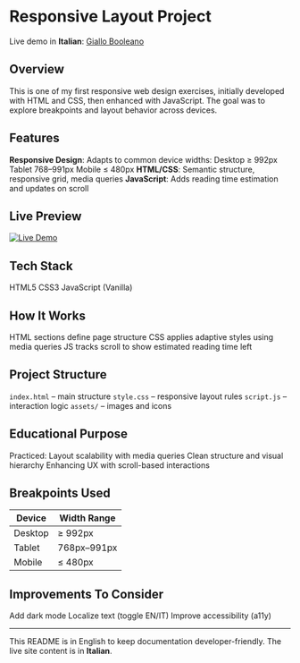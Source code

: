 # Responsive Layout Project

Live demo in **Italian**: [Giallo Booleano](https://giallobooleano-tiramisu.netlify.app/)

## Overview
This is one of my first responsive web design exercises, initially developed with HTML and CSS, then enhanced with JavaScript. The goal was to explore breakpoints and layout behavior across devices.

## Features
**Responsive Design**: Adapts to common device widths:
Desktop ≥ 992px
Tablet 768–991px
Mobile ≤ 480px
**HTML/CSS**: Semantic structure, responsive grid, media queries
**JavaScript**: Adds reading time estimation and updates on scroll

## Live Preview
[![Live Demo](https://img.shields.io/badge/Live-Giallo%20Booleano-blue?style=for-the-badge)](https://giallobooleano-tiramisu.netlify.app/) 

## Tech Stack
HTML5
CSS3
JavaScript (Vanilla)

##  How It Works
HTML sections define page structure
CSS applies adaptive styles using media queries
JS tracks scroll to show estimated reading time left

## Project Structure
`index.html` – main structure
`style.css` – responsive layout rules
`script.js` – interaction logic
`assets/` – images and icons

## Educational Purpose
Practiced:
Layout scalability with media queries
Clean structure and visual hierarchy
Enhancing UX with scroll-based interactions

## Breakpoints Used
| Device      | Width Range     |
|-------------|------------------|
| Desktop     | ≥ 992px         |
| Tablet      | 768px–991px     |
| Mobile      | ≤ 480px         |

##  Improvements To Consider
Add dark mode
Localize text (toggle EN/IT)
Improve accessibility (a11y)

---

This README is in English to keep documentation developer-friendly. The live site content is in **Italian**.